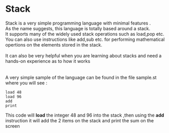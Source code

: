 # Stack
Stack is a very simple programming language with minimal features .\
As the name suggests, this language is totally based around a stack. \
It supports many of the widely used stack operations such as load,pop etc. \
You can also use instructions like add,sub etc. for performing mathematical opertions on the elements stored in the stack.\
\
It can also be very helpful when you are learning about stacks and need a hands-on experience as to how it works\
\
\
A very simple sample of the language can be found in the file sample.st where you will see :
```
load 48
load 96
add
print 
```
This code will **load** the integer 48 and 96 into the stack ,then using the **add** instruction it will add the 2 items on the stack and
print the sum on the screen
